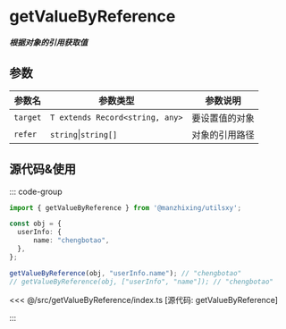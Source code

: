 # getValueByReference

 **_根据对象的引用获取值_**

## 参数

| 参数名   | 参数类型             | 参数说明       |
| -------- | -------------------- | -------------- |
| `target` | `T extends Record<string, any>`                | 要设置值的对象 |
| `refer`  | `string`\|`string[]` | 对象的引用路径 |

## 源代码&使用

::: code-group

```ts [使用]
import { getValueByReference } from '@manzhixing/utilsxy';

const obj = {
  userInfo: {
      name: "chengbotao",
  },
};

getValueByReference(obj, "userInfo.name"); // "chengbotao"
// getValueByReference(obj, ["userInfo", "name"]); // "chengbotao"
```

<<< @/src/getValueByReference/index.ts [源代码: getValueByReference]

:::
